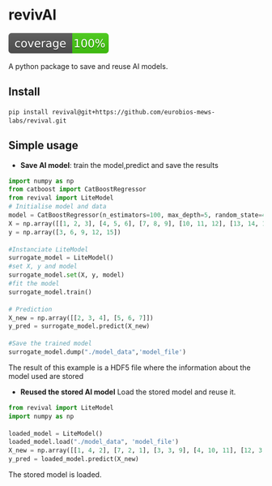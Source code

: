 # revivAl

![code coverage](https://raw.githubusercontent.com/eurobios-mews-labs/revivAl/coverage-badge/coverage.svg?raw=true)

A python package to save and reuse AI models.

## Install

`pip install revival@git+https://github.com/eurobios-mews-labs/revival.git`

## Simple usage

* **Save AI model**: train the model,predict and save the results

```python
import numpy as np
from catboost import CatBoostRegressor
from revival import LiteModel
# Initialise model and data
model = CatBoostRegressor(n_estimators=100, max_depth=5, random_state=42)
X = np.array([[1, 2, 3], [4, 5, 6], [7, 8, 9], [10, 11, 12], [13, 14, 15]])
y = np.array([3, 6, 9, 12, 15])

#Instanciate LiteModel
surrogate_model = LiteModel()
#set X, y and model
surrogate_model.set(X, y, model)
#fit the model
surrogate_model.train()

# Prediction
X_new = np.array([[2, 3, 4], [5, 6, 7]])
y_pred = surrogate_model.predict(X_new)

#Save the trained model
surrogate_model.dump("./model_data",'model_file')
```

The result of this example is a HDF5 file where the information about the model used are stored

* **Reused the stored AI model** Load the stored model and reuse it.

```python
from revival import LiteModel
import numpy as np

loaded_model = LiteModel()
loaded_model.load("./model_data", 'model_file')
X_new = np.array([[1, 4, 2], [7, 2, 1], [3, 3, 9], [4, 10, 11], [12, 3, 11]])
y_pred = loaded_model.predict(X_new)
```

The stored model is loaded.
